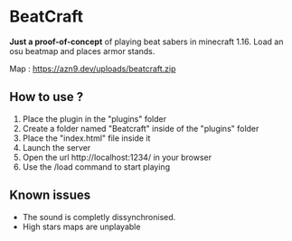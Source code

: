 # BeatCraft

**Just a proof-of-concept** of playing beat sabers in minecraft 1.16. Load an osu beatmap and places armor stands.

Map : https://azn9.dev/uploads/beatcraft.zip

## How to use ?

1. Place the plugin in the "plugins" folder
2. Create a folder named "Beatcraft" inside of the "plugins" folder
3. Place the "index.html" file inside it
4. Launch the server
5. Open the url http://localhost:1234/ in your browser
6. Use the /load command to start playing

## Known issues

- The sound is completly dissynchronised.
- High stars maps are unplayable

